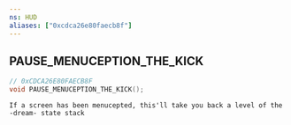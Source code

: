 ```yaml
---
ns: HUD
aliases: ["0xcdca26e80faecb8f"]
---
```

## PAUSE_MENUCEPTION_THE_KICK

```c
// 0xCDCA26E80FAECB8F
void PAUSE_MENUCEPTION_THE_KICK();
```

```
If a screen has been menucepted, this'll take you back a level of the -dream- state stack
```
